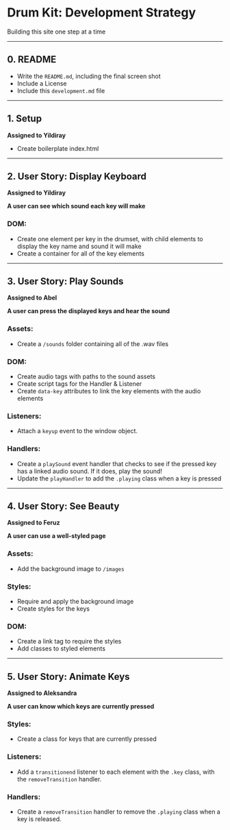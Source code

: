 # Drum Kit: Development Strategy

Building this site one step at a time

---

## 0. README

* Write the `README.md`, including the final screen shot
* Include a License
* Include this `development.md` file

---

## 1. Setup

__Assigned to Yildiray__

* Create boilerplate index.html

---

## 2. User Story: Display Keyboard

__Assigned to Yildiray__

__A user can see which sound each key will make__

### DOM:

* Create one element per key in the drumset, with child elements to display the key name and sound it will make
* Create a container for all of the key elements

---

## 3. User Story: Play Sounds

__Assigned to Abel__

__A user can press the displayed keys and hear the sound__

### Assets:

* Create a `/sounds` folder containing all of the .wav files

### DOM:

* Create audio tags with paths to the sound assets
* Create script tags for the Handler & Listener
* Create `data-key` attributes to link the key elements with the audio elements

### Listeners:

* Attach a `keyup` event to the window object.

### Handlers:

* Create a `playSound` event handler that checks to see if the pressed key has a linked audio sound. If it does, play the sound!
* Update the `playHandler` to add the `.playing` class when a key is pressed
---

## 4. User Story: See Beauty

__Assigned to Feruz__

__A user can use a well-styled page__

### Assets:

* Add the background image to  `/images`

### Styles:

* Require and apply the background image
* Create styles for the keys

### DOM:

* Create a link tag to require the styles
* Add classes to styled elements

---

## 5. User Story: Animate Keys

__Assigned to Aleksandra__

__A user can know which keys are currently pressed__

### Styles:

* Create a class for keys that are currently pressed

### Listeners:

* Add a `transitionend` listener to each element with the `.key` class, with the `removeTransition` handler.

### Handlers:

* Create a `removeTransition` handler to remove the `.playing` class when a key is released.
